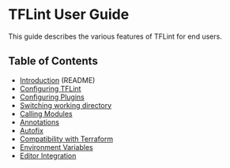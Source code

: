 # TFLint User Guide

This guide describes the various features of TFLint for end users.

## Table of Contents

- [Introduction](../../README.md) (README)
- [Configuring TFLint](config.md)
- [Configuring Plugins](plugins.md)
- [Switching working directory](working-directory.md)
- [Calling Modules](calling-modules.md)
- [Annotations](annotations.md)
- [Autofix](autofix.md)
- [Compatibility with Terraform](compatibility.md)
- [Environment Variables](./environment_variables.md)
- [Editor Integration](editor-integration.md)
